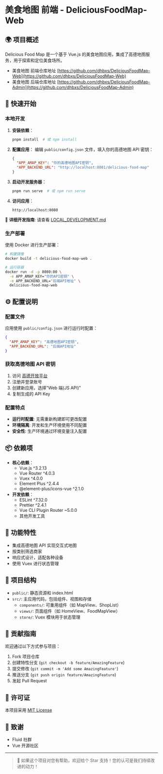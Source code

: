 # 美食地图 前端 - DeliciousFoodMap-Web

## 🌍 项目概述

Delicious Food Map 是一个基于 Vue.js 的美食地图应用，集成了高德地图服务，用于探索和定位美食场所。

- 美食地图 前端仓库地址 [https://github.com/dhbxs/DeliciousFoodMap-Web](https://github.com/dhbxs/DeliciousFoodMap-Web)
- 美食地图 后端仓库地址 [https://github.com/dhbxs/DeliciousFoodMap-Admin](https://github.com/dhbxs/DeliciousFoodMap-Admin)

## 🚀 快速开始

### 本地开发

1. **安装依赖**：

   ```bash
   pnpm install  # 或 npm install
   ```

2. **配置应用**：
   编辑 `public/config.json` 文件，填入你的高德地图 API 密钥：

   ```json
   {
     "APP_AMAP_KEY": "你的高德地图API密钥",
     "APP_BACKEND_URL": "http://localhost:8081/delicious-food-map"
   }
   ```

3. **启动开发服务器**：

   ```bash
   pnpm run serve  # 或 npm run serve
   ```

4. **访问应用**：
   ```
   http://localhost:8080
   ```

📖 **详细开发指南**: 请查看 [LOCAL_DEVELOPMENT.md](./LOCAL_DEVELOPMENT.md)

### 生产部署

使用 Docker 进行生产部署：

```bash
# 构建镜像
docker build -t delicious-food-map-web .

# 运行容器
docker run -d -p 8080:80 \
  -e APP_AMAP_KEY="你的API密钥" \
  -e APP_BACKEND_URL="后端API地址" \
  delicious-food-map-web
```

## ⚙️ 配置说明

### 配置文件

应用使用 `public/config.json` 进行运行时配置：

```json
{
  "APP_AMAP_KEY": "高德地图API密钥",
  "APP_BACKEND_URL": "后端API地址"
}
```

### 获取高德地图 API 密钥

1. 访问 [高德开放平台](https://console.amap.com/dev/key/app)
2. 注册并登录账号
3. 创建新应用，选择"Web 端(JS API)"
4. 复制生成的 API Key

### 配置特点

- **运行时配置**: 无需重新构建即可更改配置
- **环境隔离**: 开发和生产环境使用不同配置
- **安全性**: 生产环境通过环境变量注入配置

## 📦 依赖项

- **核心依赖**：
  - Vue.js ^3.2.13
  - Vue Router ^4.0.3
  - Vuex ^4.0.0
  - Element Plus ^2.4.4
  - @element-plus/icons-vue ^2.1.0
- **开发依赖**：
  - ESLint ^7.32.0
  - Prettier ^2.4.1
  - Vue CLI Plugin Router ~5.0.0
  - 其他开发工具

## 📌 功能特性

- 集成高德地图 API 实现交互式地图
- 按类别筛选商家
- 响应式设计，适配各种设备
- 使用 Vuex 进行状态管理

## 📁 项目结构

- `public/`: 静态资源和 index.html
- `src/`: 主应用代码，包括组件、视图和存储
  - `components/`: 可重用组件（如 MapView、ShopList）
  - `views/`: 页面组件（如 HomeView、FoodMapView）
  - `store/`: Vuex 模块用于状态管理

## 🤝 贡献指南

欢迎通过以下方式参与项目：

1. Fork 项目仓库
2. 创建特性分支 (`git checkout -b feature/AmazingFeature`)
3. 提交修改 (`git commit -m 'Add some AmazingFeature'`)
4. 推送分支 (`git push origin feature/AmazingFeature`)
5. 发起 Pull Request

## 📄 许可证

本项目采用 [MIT License](LICENSE)

## 🙏 致谢

- Fluid 社群
- Vue 开源社区

---

> 🌟 如果这个项目对您有帮助，欢迎给个 Star 支持！您的认可是我们持续改进的动力！
